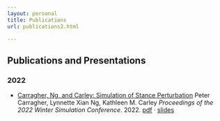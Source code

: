 ```yaml
---
layout: personal
title: Publications
url: publications2.html

---
```


## Publications and Presentations

### 2022
* [Carragher, Ng, and Carley: Simulation of Stance Perturbation]()
Peter Carragher, Lynnette Xian Ng, Kathleen M. Carley
*Proceedings of the 2022 Winter Simulation Conference*. 2022.
[pdf]() &middot; [slides]()